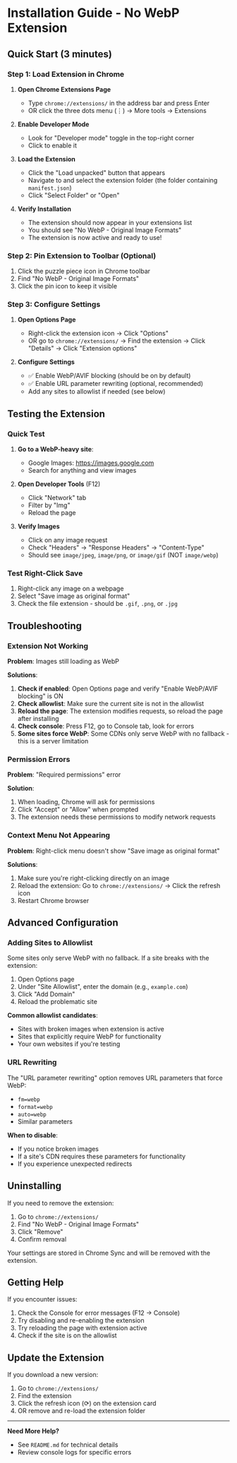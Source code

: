 # Installation Guide - No WebP Extension

## Quick Start (3 minutes)

### Step 1: Load Extension in Chrome

1. **Open Chrome Extensions Page**
   - Type `chrome://extensions/` in the address bar and press Enter
   - OR click the three dots menu (⋮) → More tools → Extensions

2. **Enable Developer Mode**
   - Look for "Developer mode" toggle in the top-right corner
   - Click to enable it

3. **Load the Extension**
   - Click the "Load unpacked" button that appears
   - Navigate to and select the extension folder (the folder containing `manifest.json`)
   - Click "Select Folder" or "Open"

4. **Verify Installation**
   - The extension should now appear in your extensions list
   - You should see "No WebP - Original Image Formats"
   - The extension is now active and ready to use!

### Step 2: Pin Extension to Toolbar (Optional)

1. Click the puzzle piece icon in Chrome toolbar
2. Find "No WebP - Original Image Formats"
3. Click the pin icon to keep it visible

### Step 3: Configure Settings

1. **Open Options Page**
   - Right-click the extension icon → Click "Options"
   - OR go to `chrome://extensions/` → Find the extension → Click "Details" → Click "Extension options"

2. **Configure Settings**
   - ✅ Enable WebP/AVIF blocking (should be on by default)
   - ✅ Enable URL parameter rewriting (optional, recommended)
   - Add any sites to allowlist if needed (see below)

## Testing the Extension

### Quick Test

1. **Go to a WebP-heavy site**:
   - Google Images: https://images.google.com
   - Search for anything and view images

2. **Open Developer Tools** (F12)
   - Click "Network" tab
   - Filter by "Img"
   - Reload the page

3. **Verify Images**
   - Click on any image request
   - Check "Headers" → "Response Headers" → "Content-Type"
   - Should see `image/jpeg`, `image/png`, or `image/gif` (NOT `image/webp`)

### Test Right-Click Save

1. Right-click any image on a webpage
2. Select "Save image as original format"
3. Check the file extension - should be `.gif`, `.png`, or `.jpg`

## Troubleshooting

### Extension Not Working

**Problem**: Images still loading as WebP

**Solutions**:
1. **Check if enabled**: Open Options page and verify "Enable WebP/AVIF blocking" is ON
2. **Check allowlist**: Make sure the current site is not in the allowlist
3. **Reload the page**: The extension modifies requests, so reload the page after installing
4. **Check console**: Press F12, go to Console tab, look for errors
5. **Some sites force WebP**: Some CDNs only serve WebP with no fallback - this is a server limitation

### Permission Errors

**Problem**: "Required permissions" error

**Solution**:
1. When loading, Chrome will ask for permissions
2. Click "Accept" or "Allow" when prompted
3. The extension needs these permissions to modify network requests

### Context Menu Not Appearing

**Problem**: Right-click menu doesn't show "Save image as original format"

**Solutions**:
1. Make sure you're right-clicking directly on an image
2. Reload the extension: Go to `chrome://extensions/` → Click the refresh icon
3. Restart Chrome browser

## Advanced Configuration

### Adding Sites to Allowlist

Some sites only serve WebP with no fallback. If a site breaks with the extension:

1. Open Options page
2. Under "Site Allowlist", enter the domain (e.g., `example.com`)
3. Click "Add Domain"
4. Reload the problematic site

**Common allowlist candidates**:
- Sites with broken images when extension is active
- Sites that explicitly require WebP for functionality
- Your own websites if you're testing

### URL Rewriting

The "URL parameter rewriting" option removes URL parameters that force WebP:
- `fm=webp`
- `format=webp`
- `auto=webp`
- Similar parameters

**When to disable**:
- If you notice broken images
- If a site's CDN requires these parameters for functionality
- If you experience unexpected redirects

## Uninstalling

If you need to remove the extension:

1. Go to `chrome://extensions/`
2. Find "No WebP - Original Image Formats"
3. Click "Remove"
4. Confirm removal

Your settings are stored in Chrome Sync and will be removed with the extension.

## Getting Help

If you encounter issues:

1. Check the Console for error messages (F12 → Console)
2. Try disabling and re-enabling the extension
3. Try reloading the page with extension active
4. Check if the site is on the allowlist

## Update the Extension

If you download a new version:

1. Go to `chrome://extensions/`
2. Find the extension
3. Click the refresh icon (⟳) on the extension card
4. OR remove and re-load the extension folder

---

**Need More Help?**

- See `README.md` for technical details
- Review console logs for specific errors

